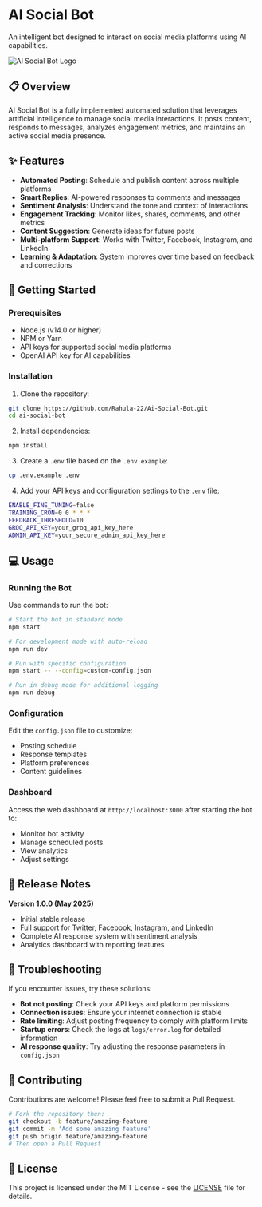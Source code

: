 # AI Social Bot

An intelligent bot designed to interact on social media platforms using AI capabilities.

![AI Social Bot Logo](assets/logo.png)

## 📋 Overview

AI Social Bot is a fully implemented automated solution that leverages artificial intelligence to manage social media interactions. It posts content, responds to messages, analyzes engagement metrics, and maintains an active social media presence.

## ✨ Features

- **Automated Posting**: Schedule and publish content across multiple platforms
- **Smart Replies**: AI-powered responses to comments and messages
- **Sentiment Analysis**: Understand the tone and context of interactions
- **Engagement Tracking**: Monitor likes, shares, comments, and other metrics
- **Content Suggestion**: Generate ideas for future posts
- **Multi-platform Support**: Works with Twitter, Facebook, Instagram, and LinkedIn
- **Learning & Adaptation**: System improves over time based on feedback and corrections

## 🚀 Getting Started

### Prerequisites

- Node.js (v14.0 or higher)
- NPM or Yarn
- API keys for supported social media platforms
- OpenAI API key for AI capabilities

### Installation

1. Clone the repository:
```bash
git clone https://github.com/Rahula-22/Ai-Social-Bot.git
cd ai-social-bot
```

2. Install dependencies:
```bash
npm install
```
   
3. Create a `.env` file based on the `.env.example`:
```bash
cp .env.example .env
```

4. Add your API keys and configuration settings to the `.env` file:
```bash
ENABLE_FINE_TUNING=false
TRAINING_CRON=0 0 * * *
FEEDBACK_THRESHOLD=10
GROQ_API_KEY=your_groq_api_key_here
ADMIN_API_KEY=your_secure_admin_api_key_here
```

## 💻 Usage

### Running the Bot

Use commands to run the bot:

```bash
# Start the bot in standard mode
npm start

# For development mode with auto-reload
npm run dev

# Run with specific configuration
npm start -- --config=custom-config.json

# Run in debug mode for additional logging
npm run debug
```

### Configuration

Edit the `config.json` file to customize:

- Posting schedule
- Response templates
- Platform preferences
- Content guidelines

### Dashboard

Access the web dashboard at `http://localhost:3000` after starting the bot to:

- Monitor bot activity
- Manage scheduled posts
- View analytics
- Adjust settings

## 🚀 Release Notes

**Version 1.0.0 (May 2025)**
- Initial stable release
- Full support for Twitter, Facebook, Instagram, and LinkedIn
- Complete AI response system with sentiment analysis
- Analytics dashboard with reporting features

## 🔧 Troubleshooting

If you encounter issues, try these solutions:

- **Bot not posting**: Check your API keys and platform permissions
- **Connection issues**: Ensure your internet connection is stable
- **Rate limiting**: Adjust posting frequency to comply with platform limits
- **Startup errors**: Check the logs at `logs/error.log` for detailed information
- **AI response quality**: Try adjusting the response parameters in `config.json`

## 🤝 Contributing

Contributions are welcome! Please feel free to submit a Pull Request.

```bash
# Fork the repository then:
git checkout -b feature/amazing-feature
git commit -m 'Add some amazing feature'
git push origin feature/amazing-feature
# Then open a Pull Request
```

## 📄 License

This project is licensed under the MIT License - see the [LICENSE](LICENSE) file for details.
